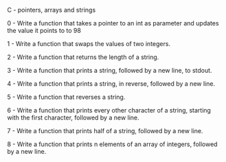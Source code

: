 

C - pointers, arrays and strings



0 - Write a function that takes a pointer to an int as parameter and updates the value it points to to 98



1 - Write a function that swaps the values of two integers. 



2 - Write a function that returns the length of a string.



3 - Write a function that prints a string, followed by a new line, to stdout.



4 - Write a function that prints a string, in reverse, followed by a new line. 



5 - Write a function that reverses a string.



6 - Write a function that prints every other character of a string, starting with the first character, followed by a new line.



7 - Write a function that prints half of a string, followed by a new line.



8 - Write a function that prints n elements of an array of integers, followed by a new line.



